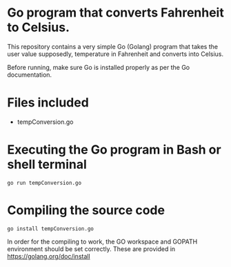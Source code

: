 # Go program that converts Fahrenheit to Celsius. 

This repository contains a very simple Go (Golang) program that takes the user value supposedly, temperature in Fahrenheit and converts into Celsius. 

Before running, make sure Go is installed properly as per the Go documentation.

# Files included
* tempConversion.go

# Executing the Go program in Bash or shell terminal
`go run tempConversion.go`

# Compiling the source code
`go install tempConversion.go`

In order for the compiling to work, the GO workspace and GOPATH environment should be set correctly. These are provided in https://golang.org/doc/install


